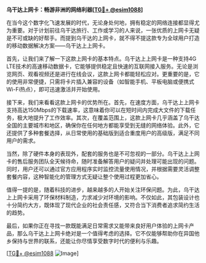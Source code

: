 **乌干达上网卡：畅游非洲的网络利器[[TG💪+ @esim1088](https://t.me/s/esim1088)]**

在当今这个数字化飞速发展的时代，无论身处何地，拥有稳定的网络连接都显得尤为重要。对于计划前往乌干达旅行、工作或学习的人来说，一张优质的上网卡无疑是不可或缺的好帮手。而提到乌干达的上网卡，就不得不提这款专为全球用户打造的移动数据解决方案——乌干达上上网卡。

首先，让我们来了解一下这款上网卡的基本特点。乌干达上上网卡是一种支持4G LTE技术的高速移动数据卡，它能够提供稳定且快速的互联网接入服务。无论是浏览网页、观看视频还是进行在线会议，这款上网卡都能轻松应对。更重要的是，它的使用非常便捷，只需将卡片插入兼容的设备（如智能手机、平板电脑或便携式Wi-Fi热点），即可迅速激活并开始使用。

接下来，我们来看看这款上网卡的优势所在。首先，在速度方面，乌干达上上网卡支持高达150Mbps的下载速率，这意味着你可以在短时间内完成大文件的下载任务，极大地提升了工作效率。其次，在覆盖范围上，这款上网卡几乎涵盖了乌干达全国的主要城市和地区，确保你在任何地方都能享受到无缝的网络体验。此外，它还提供了多种套餐选择，从日常使用的基础版到适合重度用户的高级版，满足不同用户的需求。

当然，除了硬件本身的表现外，配套的服务也是不可忽视的一部分。乌干达上上网卡的售后服务团队全天候待命，随时准备解答用户的疑问并处理可能出现的问题。同时，用户还可以通过官方应用程序实时监控流量使用情况，并根据需要灵活调整套餐内容，这种智能化的管理方式无疑让整个使用过程更加省心。

值得一提的是，随着科技的进步，越来越多的人开始关注环保问题。为此，乌干达上上网卡采用了环保材料制造，力求减少对环境的影响。不仅如此，其包装设计也十分简约大方，既体现了现代企业的社会责任感，又符合当下消费者追求简约生活的趋势。

最后，如果你正在寻找一款既能满足日常需求又能带来良好用户体验的上网卡产品，那么乌干达上上网卡绝对是一个值得考虑的选择。它不仅能够帮助你在异国他乡保持与世界的联系，还能让你尽情享受数字时代的便利与乐趣。

[[TG💪+ @esim1088](https://t.me/s/esim1088) ![Image](https://i.postimg.cc/4NQfJmqS/Snipaste-2025-05-13-00-14-12.png)]